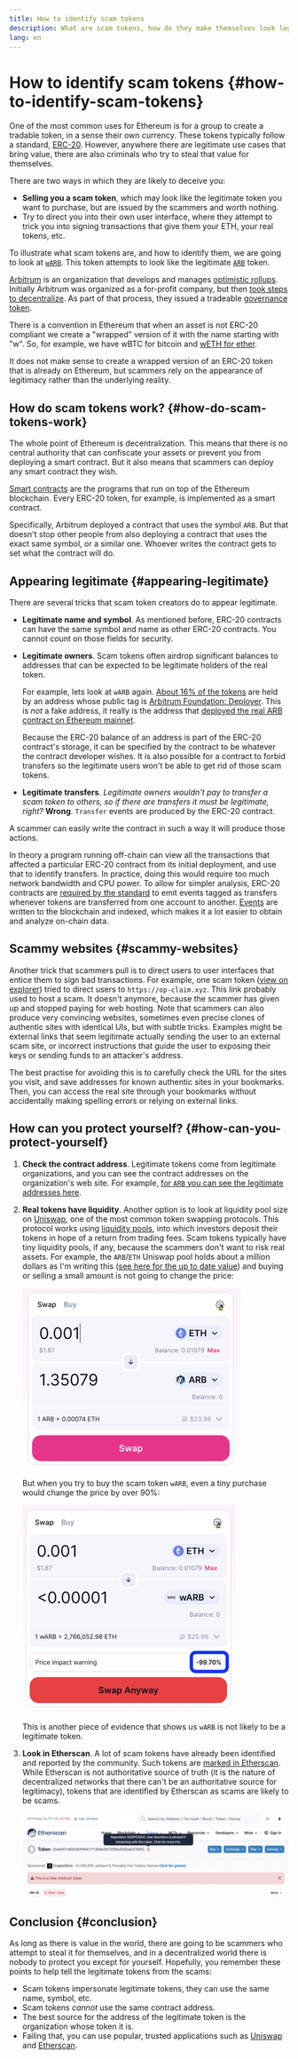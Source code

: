 ```yaml
---
title: How to identify scam tokens
description: What are scam tokens, how do they make themselves look legitimate, and how to detect them to avoid the scam.
lang: en
---
```


# How to identify scam tokens {#how-to-identify-scam-tokens}

One of the most common uses for Ethereum is for a group to create a tradable token, in a sense their own currency. These tokens typically follow a standard, [ERC-20](/developers/docs/standards/tokens/erc-20/). However, anywhere there are legitimate use cases that bring value, there are also criminals who try to steal that value for themselves.

There are two ways in which they are likely to deceive you:

- **Selling you a scam token**, which may look like the legitimate token you want to purchase, but are issued by the scammers and worth nothing.
- Try to direct you into their own user interface, where they attempt to trick you into signing transactions that give them your ETH, your real tokens, etc. 

To illustrate what scam tokens are, and how to identify them, we are going to look at [`wARB`](https://etherscan.io/token/0xb047c8032b99841713b8e3872f06cf32beb27b82). This token attempts to look like the legitimate [`ARB`](https://etherscan.io/address/0xb50721bcf8d664c30412cfbc6cf7a15145234ad1) token.

<ExpandableCard
title="What is ARB?"
contentPreview=''>

<a href="https://developer.arbitrum.io/intro/">Arbitrum</a> is an organization that develops and manages <a href="/developers/docs/scaling/optimistic-rollups/">optimistic rollups</a>. Initially Arbitrum was organized as a for-profit company, but then <a href="https://arbitrumfoundation.medium.com/arbitrum-the-next-phase-of-decentralization-e7f8b37b5226">took steps to decentralize</a>. As part of that process, they issued a tradeable <a href="/dao/#token-based-membership">governance token</a>.

</ExpandableCard>

<ExpandableCard
title="Why is the scam token called wARB?"
contentPreview=''>
  
There is a convention in Ethereum that when an asset is not ERC-20 compliant we create a "wrapped" version of it with the name starting with "w". So, for example, we have wBTC for bitcoin and <a href="https://cointelegraph.com/news/what-is-wrapped-ethereum-weth-and-how-does-it-work">wETH for ether</a>.
  
It does not make sense to create a wrapped version of an ERC-20 token that is already on Ethereum, but scammers rely on the appearance of legitimacy rather than the underlying reality.

</ExpandableCard>


## How do scam tokens work? {#how-do-scam-tokens-work}

The whole point of Ethereum is decentralization. This means that there is no central authority that can confiscate your assets or prevent you from deploying a smart contract. But it also means that scammers can deploy any smart contract they wish.

<ExpandableCard
title="What are smart contracts?"
contentPreview=''>
  
<a href="/developers/docs/smart-contracts/">Smart contracts</a> are the programs that run on top of the Ethereum blockchain. Every ERC-20 token, for example, is implemented as a smart contract.
  
</ExpandableCard>

Specifically, Arbitrum deployed a contract that uses the symbol `ARB`. But that doesn't stop other people from also deploying a contract that uses the exact same symbol, or a similar one. Whoever writes the contract gets to set what the contract will do.

## Appearing legitimate {#appearing-legitimate}

There are several tricks that scam token creators do to appear legitimate. 

- **Legitimate name and symbol**. As mentioned before, ERC-20 contracts can have the same symbol and name as other ERC-20 contracts. You cannot count on those fields for security.

- **Legitimate owners**. Scam tokens often airdrop significant balances to addresses that can be expected to be legitimate holders of the real token.

  For example, lets look at `wARB` again. [About 16% of the tokens](https://etherscan.io/token/0xb047c8032b99841713b8e3872f06cf32beb27b82?a=0x1c8db745abe3c8162119b9ef2c13864cd1fdd72f) are held by an address whose public tag is [Arbitrum Foundation: Deployer](https://etherscan.io/address/0x1c8db745abe3c8162119b9ef2c13864cd1fdd72f). This is *not* a fake address, it really is the address that [deployed the real ARB contract on Ethereum mainnet](https://etherscan.io/tx/0x242b50ab4fe9896cb0439cfe6e2321d23feede7eeceb31aa2dbb46fc06ed2670). 
  
  Because the ERC-20 balance of an address is part of the ERC-20 contract's storage, it can be specified by the contract to be whatever the contract developer wishes. It is also possible for a contract to forbid transfers so the legitimate users won't be able to get rid of those scam tokens.

- **Legitimate transfers**. *Legitimate owners wouldn't pay to transfer a scam token to others, so if there are transfers it must be legitimate, right?* **Wrong**. `Transfer` events are produced by the ERC-20 contract. 

A scammer can easily write the contract in such a way it will produce those actions.

<ExpandableCard
title="What are Transfer events?"
contentPreview=''>
  
In theory a program running off-chain can view all the transactions that affected a particular ERC-20 contract from its initial deployment, and use that to identify transfers. In practice, doing this would require too much network bandwidth and CPU power. To allow for simpler analysis, ERC-20 contracts are <a href="https://eips.ethereum.org/EIPS/eip-20#transfer-1">required by the standard</a> to emit events tagged as transfers whenever tokens are transferred from one account to another. <a href="https://docs.alchemy.com/docs/deep-dive-into-eth_getlogs#what-are-logs-or-events">Events</a> are written to the blockchain and indexed, which makes it a lot easier to obtain and analyze on-chain data.
  
</ExpandableCard>

## Scammy websites {#scammy-websites}

Another trick that scammers pull is to direct users to user interfaces that entice them to sign bad transactions. For example, one scam token ([view on explorer](https://optimistic.etherscan.io/token/0x15992f382d8c46d667b10dc8456dc36651af1452)) tried to direct users to `https://op-claim.xyz`. This link probably used to host a scam. It doesn't anymore, because the scammer has given up and stopped paying for web hosting.
Note that scammers can also produce very convincing websites, sometimes even precise clones of authentic sites with identical UIs, but with subtle tricks. Examples might be external links that seem legitimate actually sending the user to an external scam site, or incorrect instructions that guide the user to exposing their keys or sending funds to an attacker's address. 

The best practise for avoiding this is to carefully check the URL for the sites you visit, and save addresses for known authentic sites in your bookmarks. Then, you can access the real site through your bookmarks without accidentally making spelling errors or relying on external links.
## How can you protect yourself? {#how-can-you-protect-yourself}

1. **Check the contract address**. Legitimate tokens come from legitimate organizations, and you can see the contract addresses on the organization's web site. For example, [for `ARB` you can see the legitimate addresses here](https://docs.arbitrum.foundation/deployment-addresses#token). 

2. **Real tokens have liquidity**. Another option is to look at liquidity pool size on [Uniswap](https://uniswap.org/), one of the most common token swapping protocols. This protocol works using [liquidity pools](https://docs.uniswap.org/contracts/v2/concepts/core-concepts/pools), into which investors deposit their tokens in hope of a return from trading fees. Scam tokens typically have tiny liquidity pools, if any, because the scammers don't want to risk real assets. For example, the `ARB`/`ETH` Uniswap pool holds about a million dollars as I'm writing this ([see here for the up to date value](https://info.uniswap.org/#/pools/0x755e5a186f0469583bd2e80d1216e02ab88ec6ca)) and buying or selling a small amount is not going to change the price:

   ![Buying a legitimate token](./uniswap-real.png)

   But when you try to buy the scam token `wARB`, even a tiny purchase would change the price by over 90%:

   ![Buying a scam token](./uniswap-scam.png)

   This is another piece of evidence that shows us `wARB` is not likely to be a legitimate token.

3. **Look in Etherscan**. A lot of scam tokens have already been identified and reported by the community. Such tokens are [marked in Etherscan](https://info.etherscan.com/etherscan-token-reputation/). While Etherscan is not authoritative source of truth (it is the nature of decentralized networks that there can't be an authoritative source for legitimacy), tokens that are identified by Etherscan as scams are likely to be scams.

   ![Scam token in Etherscan](./etherscan-scam.png)
   
   
## Conclusion {#conclusion}

As long as there is value in the world, there are going to be scammers who attempt to steal it for themselves, and in a decentralized world there is nobody to protect you except for yourself. Hopefully, you remember these points to help tell the legitimate tokens from the scams:

- Scam tokens impersonate legitimate tokens, they can use the same name, symbol, etc. 
- Scam tokens *cannot* use the same contract address.
- The best source for the address of the legitimate token is the organization whose token it is.
- Failing that, you can use popular, trusted applications such as [Uniswap](https://app.uniswap.org/#/swap) and [Etherscan](https://etherscan.io/).
